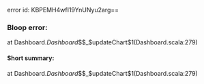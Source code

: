 error id: KBPEMH4wfI19YnUNyu2arg==
### Bloop error:

at Dashboard$.Dashboard$$$_$updateChart$1(Dashboard.scala:279)
#### Short summary: 

at Dashboard$.Dashboard$$$_$updateChart$1(Dashboard.scala:279)